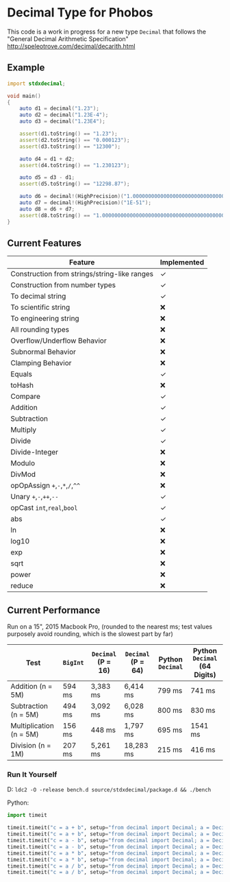 # Decimal Type for Phobos

This code is a work in progress for a new type `Decimal` that follows the
"General Decimal Arithmetic Specification" http://speleotrove.com/decimal/decarith.html

## Example

```d
import stdxdecimal;

void main()
{
    auto d1 = decimal("1.23");
    auto d2 = decimal("1.23E-4");
    auto d3 = decimal("1.23E4");

    assert(d1.toString() == "1.23");
    assert(d2.toString() == "0.000123");
    assert(d3.toString() == "12300");

    auto d4 = d1 + d2;
    assert(d4.toString() == "1.230123");

    auto d5 = d3 - d1;
    assert(d5.toString() == "12298.87");

    auto d6 = decimal!(HighPrecision)("1.000000000000000000000000000000000000000000000000001");
    auto d7 = decimal!(HighPrecision)("1E-51");
    auto d8 = d6 + d7;
    assert(d8.toString() == "1.000000000000000000000000000000000000000000000000002");
}
```

## Current Features

Feature | Implemented
------------ | -------------
Construction from strings/string-like ranges | ✓
Construction from number types | ✓
To decimal string | ✓
To scientific string | ❌
To engineering string | ❌
All rounding types | ❌
Overflow/Underflow Behavior | ❌
Subnormal Behavior | ❌
Clamping Behavior | ❌
Equals | ✓
toHash | ❌
Compare | ✓
Addition | ✓
Subtraction | ✓
Multiply | ✓
Divide | ✓
Divide-Integer | ❌
Modulo | ❌
DivMod | ❌
opOpAssign `+`,`-`,`*`,`/`,`^^` | ❌
Unary `+`,`-`,`++`,`--` | ✓
opCast `int`,`real`,`bool` | ✓
abs | ✓
ln | ❌
log10 | ❌
exp | ❌
sqrt | ❌
power | ❌
reduce | ❌

## Current Performance

Run on a 15", 2015 Macbook Pro, (rounded to the nearest ms; test values purposely avoid rounding, which is the slowest part by far)

Test | `BigInt` | `Decimal` (P = 16) | `Decimal` (P = 64) | Python `Decimal` | Python `Decimal` (64 Digits)
------------ | ------------- | ------------- | ------------- | ------------- | ------------- |
Addition (n = 5M) | 594 ms | 3,383 ms | 6,414 ms | 799 ms | 741 ms
Subtraction (n = 5M) | 494 ms | 3,092 ms | 6,028 ms | 800 ms | 830 ms
Multiplication (n = 5M) | 156 ms | 448 ms | 1,797 ms | 695 ms | 1541 ms
Division (n = 1M) | 207 ms | 5,261 ms | 18,283 ms | 215 ms | 416 ms

### Run It Yourself

D: `ldc2 -O -release bench.d source/stdxdecimal/package.d && ./bench`

Python:

```python
import timeit

timeit.timeit("c = a + b", setup="from decimal import Decimal; a = Decimal(10000.12); b = Decimal(5000000); c = None", number=5000000)
timeit.timeit("c = a + b", setup="from decimal import Decimal; a = Decimal(1000000000000000000000000000000000000000000000000000000000000000); b = Decimal(5000000000000000000000000000000000000000000000000000000000000000); c = None", number=5000000)
timeit.timeit("c = a - b", setup="from decimal import Decimal; a = Decimal(10000.12); b = Decimal(5000000); c = None", number=5000000)
timeit.timeit("c = a - b", setup="from decimal import Decimal; a = Decimal('10000000000000000000000000000000000000000000000000000000000000.12'); b = Decimal('5000000000000000000000000000000000000000000000000000000000000000'); c = None", number=5000000)
timeit.timeit("c = a * b", setup="from decimal import Decimal; a = Decimal(10000.12); b = Decimal(5000000); c = None", number=5000000)
timeit.timeit("c = a * b", setup="from decimal import Decimal; a = Decimal('10000000000000000000000000000000000000000000000000000000000000.12'); b = Decimal('5000000000000000000000000000000000000000000000000000000000000000'); c = None", number=5000000)
timeit.timeit("c = a / b", setup="from decimal import Decimal; a = Decimal(10000.12); b = Decimal(5000000); c = None", number=1000000)
timeit.timeit("c = a / b", setup="from decimal import Decimal; a = Decimal('10000000000000000000000000000000000000000000000000000000000000.12'); b = Decimal('5000000000000000000000000000000000000000000000000000000000000000'); c = None", number=1000000)
```
